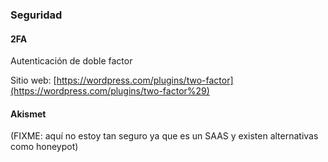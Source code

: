 ### Seguridad

#### 2FA

Autenticación de doble factor

Sitio web: [https://wordpress.com/plugins/two-factor](https://wordpress.com/plugins/two-factor%29)

#### Akismet

\(FIXME: aquí no estoy tan seguro ya que es un SAAS y existen alternativas como honeypot\)

